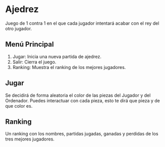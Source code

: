 # Ajedrez
Juego de 1 contra 1 en el que cada jugador intentará acabar con el rey del otro jugador. 

## Menú Principal
1. Jugar: Inicia una nueva partida de ajedrez.
2. Salir: Cierra el juego.
3. Ranking: Muestra el ranking de los mejores jugadores.

## Jugar
Se decidirá de forma aleatoria el color de las piezas del Jugador y del Ordenador.
Puedes interactuar con cada pieza, esto te dirá que pieza y de que color es.

## Ranking
Un ranking con los nombres, partidas jugadas, ganadas y perdidas de los tres mejores jugadores.
